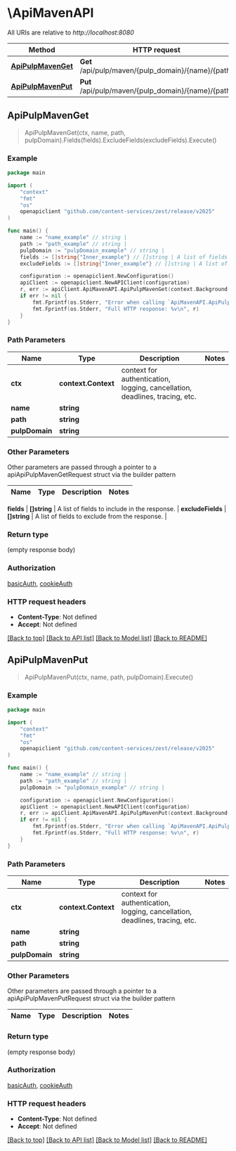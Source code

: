 # \ApiMavenAPI

All URIs are relative to *http://localhost:8080*

Method | HTTP request | Description
------------- | ------------- | -------------
[**ApiPulpMavenGet**](ApiMavenAPI.md#ApiPulpMavenGet) | **Get** /api/pulp/maven/{pulp_domain}/{name}/{path} | 
[**ApiPulpMavenPut**](ApiMavenAPI.md#ApiPulpMavenPut) | **Put** /api/pulp/maven/{pulp_domain}/{name}/{path} | 



## ApiPulpMavenGet

> ApiPulpMavenGet(ctx, name, path, pulpDomain).Fields(fields).ExcludeFields(excludeFields).Execute()





### Example

```go
package main

import (
	"context"
	"fmt"
	"os"
	openapiclient "github.com/content-services/zest/release/v2025"
)

func main() {
	name := "name_example" // string | 
	path := "path_example" // string | 
	pulpDomain := "pulpDomain_example" // string | 
	fields := []string{"Inner_example"} // []string | A list of fields to include in the response. (optional)
	excludeFields := []string{"Inner_example"} // []string | A list of fields to exclude from the response. (optional)

	configuration := openapiclient.NewConfiguration()
	apiClient := openapiclient.NewAPIClient(configuration)
	r, err := apiClient.ApiMavenAPI.ApiPulpMavenGet(context.Background(), name, path, pulpDomain).Fields(fields).ExcludeFields(excludeFields).Execute()
	if err != nil {
		fmt.Fprintf(os.Stderr, "Error when calling `ApiMavenAPI.ApiPulpMavenGet``: %v\n", err)
		fmt.Fprintf(os.Stderr, "Full HTTP response: %v\n", r)
	}
}
```

### Path Parameters


Name | Type | Description  | Notes
------------- | ------------- | ------------- | -------------
**ctx** | **context.Context** | context for authentication, logging, cancellation, deadlines, tracing, etc.
**name** | **string** |  | 
**path** | **string** |  | 
**pulpDomain** | **string** |  | 

### Other Parameters

Other parameters are passed through a pointer to a apiApiPulpMavenGetRequest struct via the builder pattern


Name | Type | Description  | Notes
------------- | ------------- | ------------- | -------------



 **fields** | **[]string** | A list of fields to include in the response. | 
 **excludeFields** | **[]string** | A list of fields to exclude from the response. | 

### Return type

 (empty response body)

### Authorization

[basicAuth](../README.md#basicAuth), [cookieAuth](../README.md#cookieAuth)

### HTTP request headers

- **Content-Type**: Not defined
- **Accept**: Not defined

[[Back to top]](#) [[Back to API list]](../README.md#documentation-for-api-endpoints)
[[Back to Model list]](../README.md#documentation-for-models)
[[Back to README]](../README.md)


## ApiPulpMavenPut

> ApiPulpMavenPut(ctx, name, path, pulpDomain).Execute()





### Example

```go
package main

import (
	"context"
	"fmt"
	"os"
	openapiclient "github.com/content-services/zest/release/v2025"
)

func main() {
	name := "name_example" // string | 
	path := "path_example" // string | 
	pulpDomain := "pulpDomain_example" // string | 

	configuration := openapiclient.NewConfiguration()
	apiClient := openapiclient.NewAPIClient(configuration)
	r, err := apiClient.ApiMavenAPI.ApiPulpMavenPut(context.Background(), name, path, pulpDomain).Execute()
	if err != nil {
		fmt.Fprintf(os.Stderr, "Error when calling `ApiMavenAPI.ApiPulpMavenPut``: %v\n", err)
		fmt.Fprintf(os.Stderr, "Full HTTP response: %v\n", r)
	}
}
```

### Path Parameters


Name | Type | Description  | Notes
------------- | ------------- | ------------- | -------------
**ctx** | **context.Context** | context for authentication, logging, cancellation, deadlines, tracing, etc.
**name** | **string** |  | 
**path** | **string** |  | 
**pulpDomain** | **string** |  | 

### Other Parameters

Other parameters are passed through a pointer to a apiApiPulpMavenPutRequest struct via the builder pattern


Name | Type | Description  | Notes
------------- | ------------- | ------------- | -------------




### Return type

 (empty response body)

### Authorization

[basicAuth](../README.md#basicAuth), [cookieAuth](../README.md#cookieAuth)

### HTTP request headers

- **Content-Type**: Not defined
- **Accept**: Not defined

[[Back to top]](#) [[Back to API list]](../README.md#documentation-for-api-endpoints)
[[Back to Model list]](../README.md#documentation-for-models)
[[Back to README]](../README.md)

